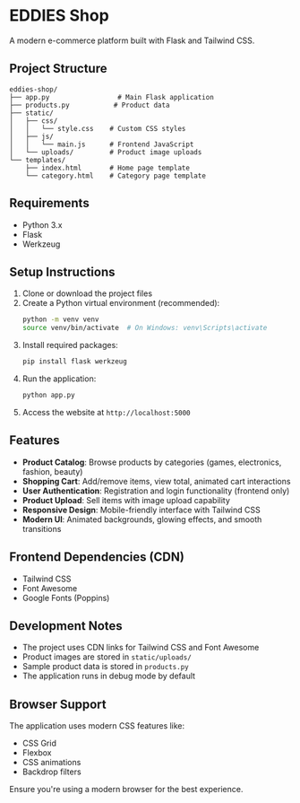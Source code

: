 # EDDIES Shop

A modern e-commerce platform built with Flask and Tailwind CSS.

## Project Structure
```
eddies-shop/
├── app.py                 # Main Flask application
├── products.py           # Product data
├── static/
│   ├── css/
│   │   └── style.css    # Custom CSS styles
│   ├── js/
│   │   └── main.js      # Frontend JavaScript
│   └── uploads/         # Product image uploads
└── templates/
    ├── index.html       # Home page template
    └── category.html    # Category page template
```

## Requirements
- Python 3.x
- Flask
- Werkzeug

## Setup Instructions

1. Clone or download the project files
2. Create a Python virtual environment (recommended):
   ```bash
   python -m venv venv
   source venv/bin/activate  # On Windows: venv\Scripts\activate
   ```
3. Install required packages:
   ```bash
   pip install flask werkzeug
   ```
4. Run the application:
   ```bash
   python app.py
   ```
5. Access the website at `http://localhost:5000`

## Features

- **Product Catalog**: Browse products by categories (games, electronics, fashion, beauty)
- **Shopping Cart**: Add/remove items, view total, animated cart interactions
- **User Authentication**: Registration and login functionality (frontend only)
- **Product Upload**: Sell items with image upload capability
- **Responsive Design**: Mobile-friendly interface with Tailwind CSS
- **Modern UI**: Animated backgrounds, glowing effects, and smooth transitions

## Frontend Dependencies (CDN)

- Tailwind CSS
- Font Awesome
- Google Fonts (Poppins)

## Development Notes

- The project uses CDN links for Tailwind CSS and Font Awesome
- Product images are stored in `static/uploads/`
- Sample product data is stored in `products.py`
- The application runs in debug mode by default

## Browser Support

The application uses modern CSS features like:
- CSS Grid
- Flexbox
- CSS animations
- Backdrop filters

Ensure you're using a modern browser for the best experience.
